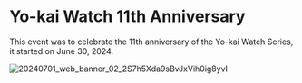 # Yo-kai Watch 11th Anniversary
This event was to celebrate the 11th anniversary of the Yo-kai Watch Series, it started on June 30, 2024.

![20240701_web_banner_02_2S7h5Xda9sBvJxVih0ig8yvI](https://github.com/user-attachments/assets/4d5f84ed-1d9a-46dc-9905-e103c1e78374)
